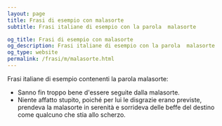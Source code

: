 ```yaml
---
layout: page
title: Frasi di esempio con malasorte 
subtitle: Frasi italiane di esempio con la parola  malasorte

og_title: Frasi di esempio con malasorte 
og_description: Frasi italiane di esempio con la parola  malasorte
og_type: website
permalink: /frasi/m/malasorte.html
---
```


Frasi italiane di esempio contenenti la parola malasorte:


- Sanno fin troppo bene d'essere seguite dalla malasorte.
- Niente affatto stupito, poiché per lui le disgrazie erano previste, prendeva la malasorte in serenità e sorrideva delle beffe del destino come qualcuno che stia allo scherzo.
